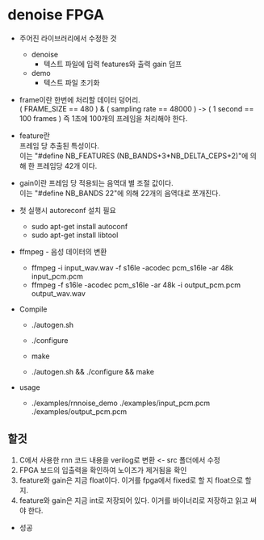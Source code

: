 # denoise FPGA

+ 주어진 라이브러리에서 수정한 것  
  + denoise  
    + 텍스트 파일에 입력 features와 출력 gain 덤프  
  + demo  
    + 텍스트 파일 초기화

+ frame이란
한번에 처리할 데이터 덩어리.  
( FRAME_SIZE == 480 ) & ( sampling rate == 48000 ) -> ( 1 second == 100 frames )
즉 1초에 100개의 프레임을 처리해야 한다.  

+ feature란  
프레임 당 추출된 특성이다.  
이는 "#define NB_FEATURES (NB_BANDS+3*NB_DELTA_CEPS+2)"에 의해 한 프레임당 42개 이다.  

+ gain이란
프레임 당 적용되는 음역대 별 조절 값이다.  
이는 "#define NB_BANDS 22"에 의해 22개의 음역대로 쪼개진다.  

+ 첫 실행시 autoreconf 설치 필요  
  + sudo apt-get install autoconf  
  + sudo apt-get install libtool  
  
+ ffmpeg - 음성 데이터의 변환  
  + ffmpeg -i input_wav.wav -f s16le -acodec pcm_s16le -ar 48k input_pcm.pcm  
  + ffmpeg -f s16le -acodec pcm_s16le -ar 48k -i output_pcm.pcm output_wav.wav  

+ Compile  
  + ./autogen.sh  
  + ./configure  
  + make  

  + ./autogen.sh && ./configure && make  

+ usage  
  + ./examples/rnnoise_demo ./examples/input_pcm.pcm ./examples/output_pcm.pcm  

## 할것  

1. C에서 사용한 rnn 코드 내용을 verilog로 변환 <- src 폴더에서 수정  
2. FPGA 보드의 입출력을 확인하여 노이즈가 제거됨을 확인  
3. feature와 gain은 지금 float이다. 이거를 fpga에서 fixed로 할 지 float으로 할 지.
4. feature와 gain은 지금 int로 저장되어 있다. 이거를 바이너리로 저장하고 읽고 써야 한다.  
  - 성공